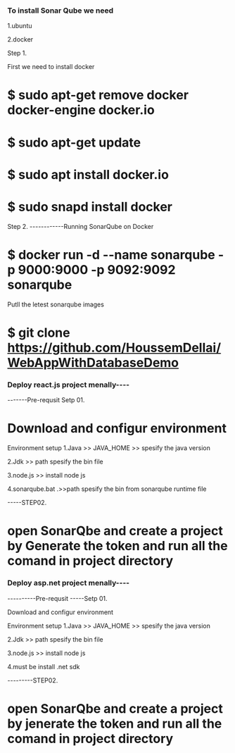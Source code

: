 ### To install Sonar Qube we need
1.ubuntu

2.docker 

Step 1.

 First we need to install docker 
# $ sudo apt-get remove docker docker-engine docker.io
# $ sudo apt-get update
# $ sudo apt install docker.io
# $ sudo snapd install docker

Step 2.
------------Running SonarQube on Docker
# $ docker run -d --name sonarqube -p 9000:9000 -p 9092:9092 sonarqube

Putll the letest sonarqube images
# $ git clone https://github.com/HoussemDellai/WebAppWithDatabaseDemo


### Deploy react.js project menally----

-------Pre-requsit
Setp 01.

# Download and configur environment

Environment setup
1.Java >> JAVA_HOME >> spesify the java version

2.Jdk  >> path spesify the bin file

3.node.js >> install node js

4.sonarqube.bat .>>path spesify the bin from sonarqube runtime file


-----STEP02.
# open SonarQbe and create a project by Generate the token and run all the comand in project directory




### Deploy asp.net project menally----

----------Pre-requsit
-----Setp 01.

Download and configur environment

Environment setup
1.Java >> JAVA_HOME >> spesify the java version

2.Jdk  >> path spesify the bin file

3.node.js >> install node js

4.must be install .net sdk


---------STEP02.
# open SonarQbe and create a project by jenerate the token and run all the comand in project directory
